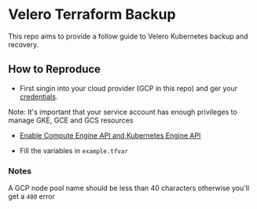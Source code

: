 # Velero Terraform Backup

This repo aims to provide a follow guide to Velero Kubernetes backup and recovery.

## How to Reproduce

- First singin into your cloud provider (GCP in this repo) and ger your [credentials]("https://cloud.google.com/docs/authentication/production#automatically").

Note: It's important that your service account has enough privileges to manage GKE, GCE and GCS resources

- [Enable Compute Engine API and Kubernetes Engine API]("https://learn.hashicorp.com/tutorials/terraform/gke?in=terraform/kubernetes#provision-the-gke-cluster")

- Fill the variables in `example.tfvar`

### Notes
A GCP node pool name should be less than 40 characters otherwise you'll get a `400` error
